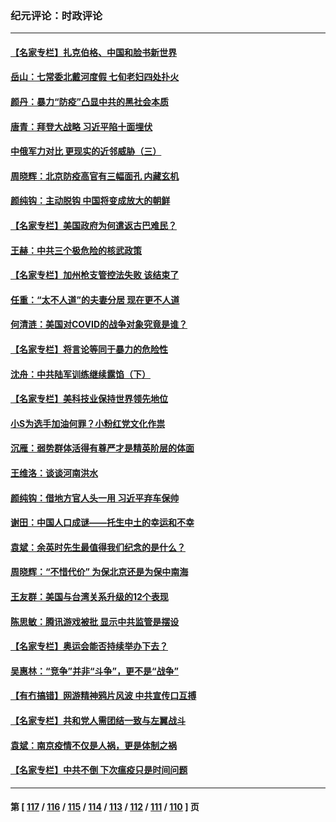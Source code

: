 ### 纪元评论：时政评论
---
#### [【名家专栏】扎克伯格、中国和脸书新世界](../../pages/nsc1025/n13147920.md) 
#### [岳山：七常委北戴河度假 七旬老妇四处扑火](../../pages/nsc1025/n13148179.md) 
#### [颜丹：暴力“防疫”凸显中共的黑社会本质](../../pages/nsc1025/n13148242.md) 
#### [唐青：拜登大战略 习近平陷十面埋伏](../../pages/nsc1025/n13147181.md) 
#### [中俄军力对比 更现实的近邻威胁（三）](../../pages/nsc1025/n13145076.md) 
#### [周晓辉：北京防疫高官有三幅面孔 内藏玄机](../../pages/nsc1025/n13146550.md) 
#### [颜纯钩：主动脱钩 中国将变成放大的朝鲜](../../pages/nsc1025/n13146504.md) 
#### [【名家专栏】美国政府为何遣返古巴难民？](../../pages/nsc1025/n13143881.md) 
#### [王赫：中共三个极危险的核武政策](../../pages/nsc1025/n13144650.md) 
#### [【名家专栏】加州枪支管控法失败 该结束了](../../pages/nsc1025/n13143175.md) 
#### [任重：“太不人道”的夫妻分居 现在更不人道](../../pages/nsc1025/n13144680.md) 
#### [何清涟：美国对COVID的战争对象究竟是谁？](../../pages/nsc1025/n13144447.md) 
#### [【名家专栏】将言论等同于暴力的危险性](../../pages/nsc1025/n13141122.md) 
#### [沈舟：中共陆军训练继续露馅（下）](../../pages/nsc1025/n13128371.md) 
#### [【名家专栏】美科技业保持世界领先地位](../../pages/nsc1025/n13141131.md) 
#### [小S为选手加油何罪？小粉红党文化作祟](../../pages/nsc1025/n13144232.md) 
#### [沉雁：弱势群体活得有尊严才是精英阶层的体面](../../pages/nsc1025/n13143557.md) 
#### [王维洛：谈谈河南洪水](../../pages/nsc1025/n13143478.md) 
#### [颜纯钩：借地方官人头一用 习近平弃车保帅](../../pages/nsc1025/n13143380.md) 
#### [谢田：中国人口成谜——托生中土的幸运和不幸](../../pages/nsc1025/n13143176.md) 
#### [袁斌：余英时先生最值得我们纪念的是什么？](../../pages/nsc1025/n13143119.md) 
#### [周晓辉：“不惜代价” 为保北京还是为保中南海](../../pages/nsc1025/n13141999.md) 
#### [王友群：美国与台湾关系升级的12个表现](../../pages/nsc1025/n13142233.md) 
#### [陈思敏：腾讯游戏被批 显示中共监管是摆设](../../pages/nsc1025/n13142124.md) 
#### [【名家专栏】奥运会能否持续举办下去？](../../pages/nsc1025/n13141097.md) 
#### [吴惠林：“竞争”并非“斗争”，更不是“战争”](../../pages/nsc1025/n13141516.md) 
#### [【有冇搞错】网游精神鸦片风波 中共宣传口互搏](../../pages/nsc1025/n13139064.md) 
#### [【名家专栏】共和党人需团结一致与左翼战斗](../../pages/nsc1025/n13141159.md) 
#### [袁斌：南京疫情不仅是人祸，更是体制之祸](../../pages/nsc1025/n13140220.md) 
#### [【名家专栏】中共不倒 下次瘟疫只是时间问题](../../pages/nsc1025/n13138500.md) 

---
#### 第 [ [117](./117.md) / [116](./116.md) / [115](./115.md) / [114](./114.md) / [113](./113.md) / [112](./112.md) / [111](./111.md) / [110](./110.md) ] 页
